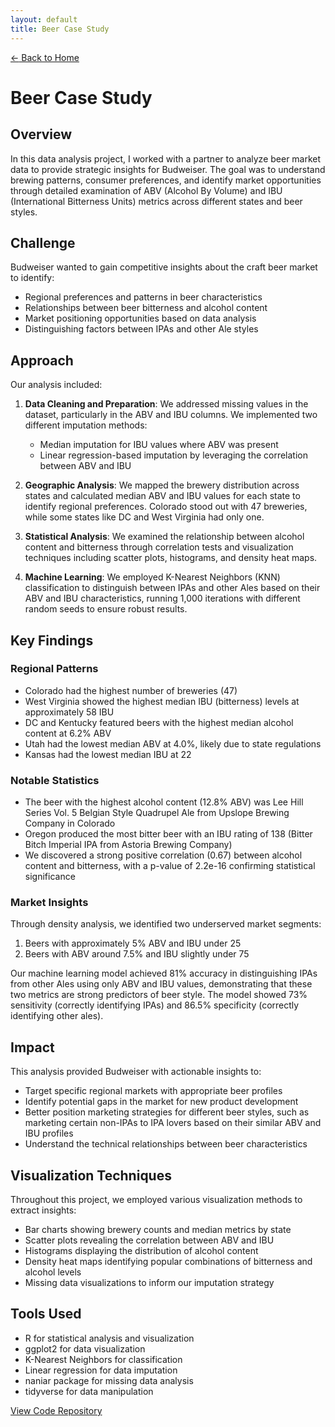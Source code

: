 ```yaml
---
layout: default
title: Beer Case Study
---
```


<a href="/" class="back-link"><span>&larr;</span> Back to Home</a>

# Beer Case Study

## Overview

In this data analysis project, I worked with a partner to analyze beer market data to provide strategic insights for Budweiser. The goal was to understand brewing patterns, consumer preferences, and identify market opportunities through detailed examination of ABV (Alcohol By Volume) and IBU (International Bitterness Units) metrics across different states and beer styles.

## Challenge

Budweiser wanted to gain competitive insights about the craft beer market to identify:
- Regional preferences and patterns in beer characteristics
- Relationships between beer bitterness and alcohol content
- Market positioning opportunities based on data analysis
- Distinguishing factors between IPAs and other Ale styles

## Approach

Our analysis included:

1. **Data Cleaning and Preparation**: We addressed missing values in the dataset, particularly in the ABV and IBU columns. We implemented two different imputation methods:
   - Median imputation for IBU values where ABV was present
   - Linear regression-based imputation by leveraging the correlation between ABV and IBU

2. **Geographic Analysis**: We mapped the brewery distribution across states and calculated median ABV and IBU values for each state to identify regional preferences. Colorado stood out with 47 breweries, while some states like DC and West Virginia had only one.

3. **Statistical Analysis**: We examined the relationship between alcohol content and bitterness through correlation tests and visualization techniques including scatter plots, histograms, and density heat maps.

4. **Machine Learning**: We employed K-Nearest Neighbors (KNN) classification to distinguish between IPAs and other Ales based on their ABV and IBU characteristics, running 1,000 iterations with different random seeds to ensure robust results.

## Key Findings

### Regional Patterns

- Colorado had the highest number of breweries (47)
- West Virginia showed the highest median IBU (bitterness) levels at approximately 58 IBU
- DC and Kentucky featured beers with the highest median alcohol content at 6.2% ABV
- Utah had the lowest median ABV at 4.0%, likely due to state regulations
- Kansas had the lowest median IBU at 22

### Notable Statistics

- The beer with the highest alcohol content (12.8% ABV) was Lee Hill Series Vol. 5 Belgian Style Quadrupel Ale from Upslope Brewing Company in Colorado
- Oregon produced the most bitter beer with an IBU rating of 138 (Bitter Bitch Imperial IPA from Astoria Brewing Company)
- We discovered a strong positive correlation (0.67) between alcohol content and bitterness, with a p-value of 2.2e-16 confirming statistical significance

### Market Insights

Through density analysis, we identified two underserved market segments:
1. Beers with approximately 5% ABV and IBU under 25
2. Beers with ABV around 7.5% and IBU slightly under 75

Our machine learning model achieved 81% accuracy in distinguishing IPAs from other Ales using only ABV and IBU values, demonstrating that these two metrics are strong predictors of beer style. The model showed 73% sensitivity (correctly identifying IPAs) and 86.5% specificity (correctly identifying other ales).

## Impact

This analysis provided Budweiser with actionable insights to:
- Target specific regional markets with appropriate beer profiles
- Identify potential gaps in the market for new product development
- Better position marketing strategies for different beer styles, such as marketing certain non-IPAs to IPA lovers based on their similar ABV and IBU profiles
- Understand the technical relationships between beer characteristics

## Visualization Techniques

Throughout this project, we employed various visualization methods to extract insights:
- Bar charts showing brewery counts and median metrics by state
- Scatter plots revealing the correlation between ABV and IBU
- Histograms displaying the distribution of alcohol content
- Density heat maps identifying popular combinations of bitterness and alcohol levels
- Missing data visualizations to inform our imputation strategy

## Tools Used

- R for statistical analysis and visualization
- ggplot2 for data visualization
- K-Nearest Neighbors for classification
- Linear regression for data imputation
- naniar package for missing data analysis
- tidyverse for data manipulation

<div class="project-links">
  <a href="https://github.com/CDCastr0/Beer-Data-Analysis" target="_blank">View Code Repository</a>
</div> 